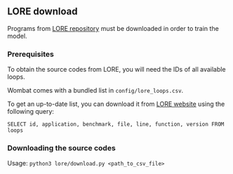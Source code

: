 ## LORE download

Programs from [LORE repository](https://vectorization.computer) must be downloaded in order to train the model.

### Prerequisites

To obtain the source codes from LORE, you will need the IDs of all available loops.

Wombat comes with a bundled list in `config/lore_loops.csv`.

To get an up-to-date list, you can download it from [LORE website](https://vectorization.computer/query.html) using the following query:

`SELECT id, application, benchmark, file, line, function, version FROM loops`


### Downloading the source codes

Usage: `python3 lore/download.py <path_to_csv_file>`